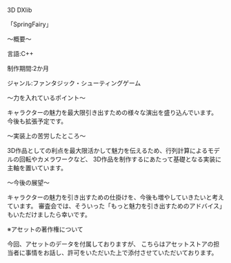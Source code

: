 3D DXlib 

「SpringFairy」

～概要～

言語:C++

制作期間:2か月

ジャンル:ファンタジック・シューティングゲーム


～力を入れているポイント～

キャラクターの魅力を最大限引き出すための様々な演出を盛り込んでいます。
今後も拡張予定です。

～実装上の苦労したところ～

3D作品としての利点を最大限活かして魅力を伝えるため、行列計算によるモデルの回転やカメラワークなど、
3D作品を制作するにあたって基礎となる実装に主軸を置いています。

～今後の展望～

キャラクターの魅力を引き出すための仕掛けを、今後も増やしていきたいと考えています。
審査会では、そういった「もっと魅力を引き出すためのアドバイス」もいただけましたら幸いです。


※アセットの著作権について

今回、アセットのデータを付属しておりますが、
こちらはアセットストアの担当者に事情をお話し、許可をいただいた上で添付させていただいております。

